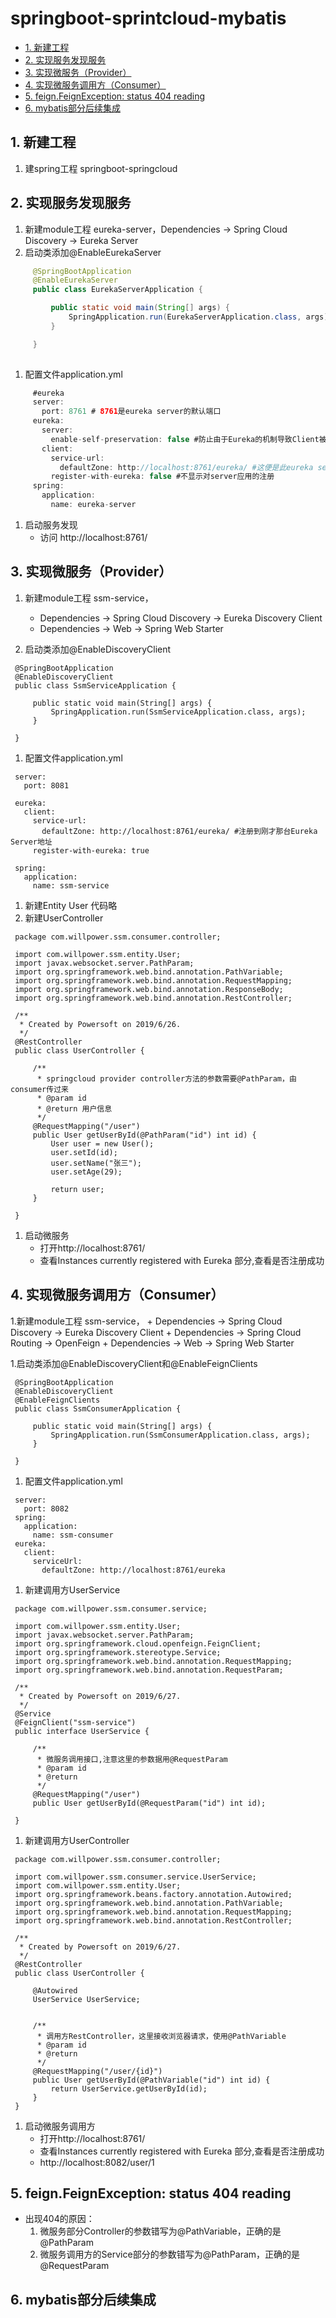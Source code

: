 # springboot-sprintcloud-mybatis


<!-- vim-markdown-toc GFM -->

* [1. 新建工程](#1-新建工程)
* [2. 实现服务发现服务](#2-实现服务发现服务)
* [3. 实现微服务（Provider）](#3-实现微服务provider)
* [4. 实现微服务调用方（Consumer）](#4-实现微服务调用方consumer)
* [5. feign.FeignException: status 404 reading](#5-feignfeignexception-status-404-reading)
* [6. mybatis部分后续集成](#6-mybatis部分后续集成)

<!-- vim-markdown-toc -->

## 1. 新建工程
   1. 建spring工程 springboot-springcloud
## 2. 实现服务发现服务
   1. 新建module工程 eureka-server，Dependencies -> Spring Cloud Discovery -> Eureka Server
   1. 启动类添加@EnableEurekaServer
   
   ```java
        @SpringBootApplication
        @EnableEurekaServer
        public class EurekaServerApplication {

            public static void main(String[] args) {
                SpringApplication.run(EurekaServerApplication.class, args);
            }

        }
    
   ```
   1. 配置文件application.yml
   ```java
        #eureka
        server:
          port: 8761 # 8761是eureka server的默认端口
        eureka:
          server:
            enable-self-preservation: false #防止由于Eureka的机制导致Client被错误显示在线 仅在开发环境使用
          client:
            service-url:
              defaultZone: http://localhost:8761/eureka/ #这便是此eureka server的应用注册地址
            register-with-eureka: false #不显示对server应用的注册
        spring:
          application:
            name: eureka-server
   ```
   1. 启动服务发现
        + 访问 http://localhost:8761/

## 3. 实现微服务（Provider）
   1. 新建module工程 ssm-service，
       + Dependencies -> Spring Cloud Discovery -> Eureka Discovery Client
       + Dependencies -> Web -> Spring Web Starter

   1. 启动类添加@EnableDiscoveryClient
   ```
    @SpringBootApplication
    @EnableDiscoveryClient
    public class SsmServiceApplication {

    	public static void main(String[] args) {
    		SpringApplication.run(SsmServiceApplication.class, args);
    	}

    }
   ```
   1. 配置文件application.yml
   ```
    server:
      port: 8081

    eureka:
      client:
        service-url:
          defaultZone: http://localhost:8761/eureka/ #注册到刚才那台Eureka Server地址
        register-with-eureka: true

    spring:
      application:
        name: ssm-service
   ```
   1. 新建Entity User 代码略
   1. 新建UserController
   ```
    package com.willpower.ssm.consumer.controller;

    import com.willpower.ssm.entity.User;
    import javax.websocket.server.PathParam;
    import org.springframework.web.bind.annotation.PathVariable;
    import org.springframework.web.bind.annotation.RequestMapping;
    import org.springframework.web.bind.annotation.ResponseBody;
    import org.springframework.web.bind.annotation.RestController;

    /**
     * Created by Powersoft on 2019/6/26.
     */
    @RestController
    public class UserController {

        /**
         * springcloud provider controller方法的参数需要@PathParam，由consumer传过来
         * @param id
         * @return 用户信息
         */
        @RequestMapping("/user")
        public User getUserById(@PathParam("id") int id) {
            User user = new User();
            user.setId(id);
            user.setName("张三");
            user.setAge(29);

            return user;
        }

    }
   ```
   1. 启动微服务
        + 打开http://localhost:8761/
        + 查看Instances currently registered with Eureka 部分,查看是否注册成功
## 4. 实现微服务调用方（Consumer）
   1.新建module工程 ssm-service，
        + Dependencies -> Spring Cloud Discovery -> Eureka Discovery Client
        + Dependencies -> Spring Cloud Routing -> OpenFeign
        + Dependencies -> Web -> Spring Web Starter

   1.启动类添加@EnableDiscoveryClient和@EnableFeignClients
   ```
    @SpringBootApplication
    @EnableDiscoveryClient
    @EnableFeignClients
    public class SsmConsumerApplication {

    	public static void main(String[] args) {
    		SpringApplication.run(SsmConsumerApplication.class, args);
    	}

    }
   ```
   1. 配置文件application.yml
   ```
    server:
      port: 8082
    spring:
      application:
        name: ssm-consumer
    eureka:
      client:
        serviceUrl:
          defaultZone: http://localhost:8761/eureka
   ```
   1. 新建调用方UserService
   ```
    package com.willpower.ssm.consumer.service;

    import com.willpower.ssm.entity.User;
    import javax.websocket.server.PathParam;
    import org.springframework.cloud.openfeign.FeignClient;
    import org.springframework.stereotype.Service;
    import org.springframework.web.bind.annotation.RequestMapping;
    import org.springframework.web.bind.annotation.RequestParam;

    /**
     * Created by Powersoft on 2019/6/27.
     */
    @Service
    @FeignClient("ssm-service")
    public interface UserService {

        /**
         * 微服务调用接口,注意这里的参数据用@RequestParam
         * @param id
         * @return
         */
        @RequestMapping("/user")
        public User getUserById(@RequestParam("id") int id);

    }
   ```
   1. 新建调用方UserController
   ```
    package com.willpower.ssm.consumer.controller;

    import com.willpower.ssm.consumer.service.UserService;
    import com.willpower.ssm.entity.User;
    import org.springframework.beans.factory.annotation.Autowired;
    import org.springframework.web.bind.annotation.PathVariable;
    import org.springframework.web.bind.annotation.RequestMapping;
    import org.springframework.web.bind.annotation.RestController;

    /**
     * Created by Powersoft on 2019/6/27.
     */
    @RestController
    public class UserController {

        @Autowired
        UserService UserService;


        /**
         * 调用方RestController，这里接收浏览器请求，使用@PathVariable
         * @param id
         * @return
         */
        @RequestMapping("/user/{id}")
        public User getUserById(@PathVariable("id") int id) {
            return UserService.getUserById(id);
        }
    }

   ```
   1. 启动微服务调用方
       + 打开http://localhost:8761/
       + 查看Instances currently registered with Eureka 部分,查看是否注册成功
       + http://localhost:8082/user/1

## 5. feign.FeignException: status 404 reading
   + 出现404的原因：
       1. 微服务部分Controller的参数错写为@PathVariable，正确的是@PathParam
       2. 微服务调用方的Service部分的参数错写为@PathParam，正确的是@RequestParam

## 6. mybatis部分后续集成
